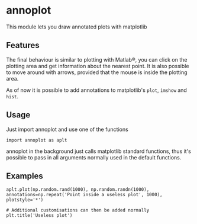 # annoplot
This module lets you draw annotated plots with matplotlib

## Features
The final behaviour is similar to plotting with Matlab®, you can click on the plotting area and get information about the nearest point. It is also possible to move around with arrows, provided that the mouse is inside the plotting area.

As of now it is possible to add annotations to matplotlib's `plot`, `imshow` and `hist`.

## Usage

Just import annoplot and use one of the functions

`import annoplot as aplt`

annoplot in the background just calls matplotlib standard functions, thus it's possible to pass in all arguments normally used in the default functions.

## Examples

```
aplt.plot(np.random.rand(1000), np.random.randn(1000), annotations=np.repeat('Point inside a useless plot', 1000), plotstyle='*')

# Additional customisations can then be added normally
plt.title('Useless plot')
```
